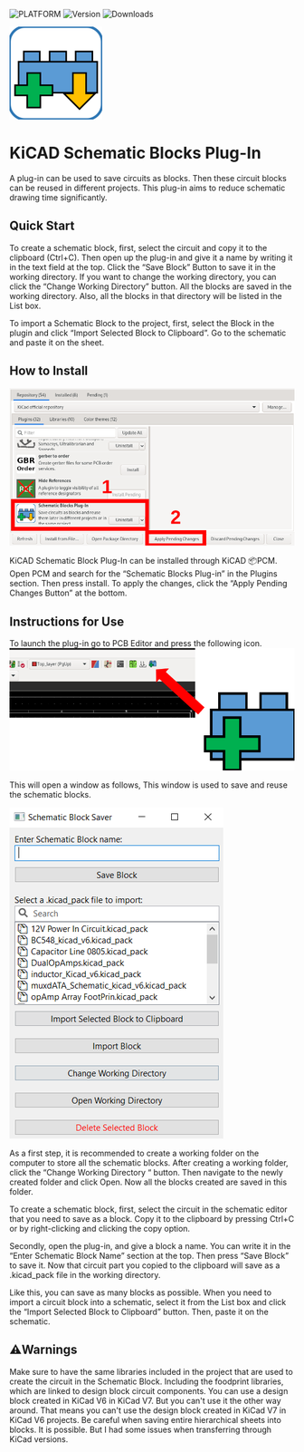 
![PLATFORM](https://img.shields.io/badge/PLATFORM-KiCAD-informational?style=for-the-badge&?link=https://www.kicad.org/=https://www.kicad.org/)   ![Version](https://img.shields.io/badge/Version-v0.1-success?style=for-the-badge)  ![Downloads](https://img.shields.io/github/downloads/Sajitha-Aldeniya/KiCAD-Schematic-Blocks-Plugin/total?style=for-the-badge&color=blueviolet) 

![Logo](./assets/logo.png)

# KiCAD Schematic Blocks Plug-In

A plug-in can be used to save circuits as blocks. Then these circuit blocks can be reused in different projects. This plug-in aims to reduce schematic drawing time significantly. 

## Quick Start 

To create a schematic block, first, select the circuit and copy it to the clipboard (Ctrl+C). Then open up the plug-in and give it a name by writing it in the text field at the top. Click the “Save Block” Button to save it in the working directory. If you want to change the working directory, you can click the “Change Working Directory” button. All the blocks are saved in the working directory. Also, all the blocks in that directory will be listed in the List box. 

To import a Schematic Block to the project, first, select the Block in the plugin and click “Import Selected Block to Clipboard”. Go to the schematic and paste it on the sheet. 

## How to Install 

![Install](./assets/install.png)

KiCAD Schematic Block Plug-In can be installed through KiCAD 📦PCM. Open PCM and search for the “Schematic Blocks Plug-in” in the Plugins section. Then press install. To apply the changes, click the “Apply Pending Changes Button” at the bottom.  

## Instructions for Use

To launch the plug-in go to PCB Editor and press the following icon.
![Launch](./assets/launcher.png)


This will open a window as follows, This window is used to save and reuse the schematic blocks. 

![Screen Shot](./assets/ss.png)

As a first step, it is recommended to create a working folder on the computer to store all the schematic blocks. After creating a working folder, click the “Change Working Directory “ button. Then navigate to the newly created folder and click Open. Now all the blocks created are saved in this folder. 

To create a schematic block, first, select the circuit in the schematic editor that you need to save as a block. Copy it to the clipboard by pressing Ctrl+C or by right-clicking and clicking the copy option. 

Secondly, open the plug-in, and give a block a name. You can write it in the “Enter Schematic Block Name” section at the top. Then press “Save Block” to save it.  Now that circuit part you copied to the clipboard will save as a .kicad_pack file in the working directory. 

Like this, you can save as many blocks as possible. When you need to import a circuit block into a schematic, select it from the List box and click the “Import Selected Block to Clipboard” button. Then, paste it on the schematic.  

## ⚠️Warnings 

Make sure to have the same libraries included in the project that are used to create the circuit in the Schematic Block.  Including the foodprint libraries, which are linked to design block circuit components. 
You can use a design block created in KiCad V6 in KiCad V7. But you can't use it the other way around. That means you can't use the design block created in KiCad V7 in KiCad V6 projects. 
Be careful when saving entire hierarchical sheets into blocks. It is possible. But I had some issues when transferring through KiCad versions. 
